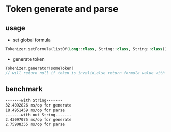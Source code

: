 # Token generate and parse
## usage
+ set global formula
```kotlin
Tokenizer.setFormula(listOf(Long::class, String::class, String::class))
```
+ generate token
```kotlin
Tokenizer.generator(someToken)
// will return null if token is invalid,else return formula value with BsonShortId
```
## benchmark
```bash
-------with String-------
32.4092826 ms/op for generate
18.4951459 ms/op for parse
-------with out String-------
2.43097075 ms/op for generate
2.75908355 ms/op for parse
```
